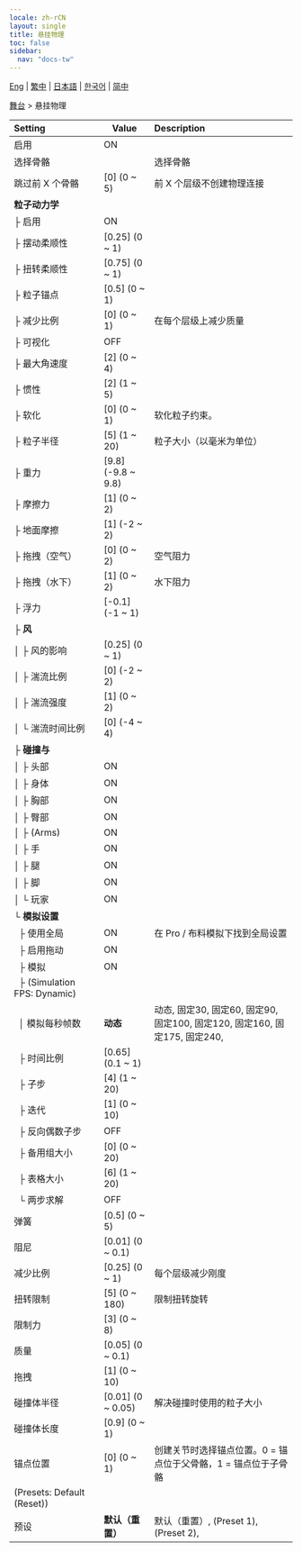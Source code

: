 ```yaml
---
locale: zh-rCN
layout: single
title: 悬挂物理
toc: false
sidebar:
  nav: "docs-tw"
---
```

[Eng](/dancexr/menu/2025.4/stage/cloth_physics) | [繁中](/tw/dancexr/menu/2025.4/stage/cloth_physics) | [日本語](/jp/dancexr/menu/2025.4/stage/cloth_physics) | [한국어](/kr/dancexr/menu/2025.4/stage/cloth_physics) | [简中](/zh/dancexr/menu/2025.4/stage/cloth_physics)

[舞台](../menu#舞台) > 悬挂物理



| Setting | Value | Description |
| :--- | --- | :--- |
| 启用 | ON | 
| 选择骨骼 || 选择骨骼
| 跳过前 X 个骨骼 | [0] (0 ~ 5) | 前 X 个层级不创建物理连接
| **粒子动力学** | | 
| ├&nbsp;启用 | ON | 
| ├&nbsp;摆动柔顺性 | [0.25] (0 ~ 1) | 
| ├&nbsp;扭转柔顺性 | [0.75] (0 ~ 1) | 
| ├&nbsp;粒子锚点 | [0.5] (0 ~ 1) | 
| ├&nbsp;减少比例 | [0] (0 ~ 1) | 在每个层级上减少质量
| ├&nbsp;可视化 | OFF | 
| ├&nbsp;最大角速度 | [2] (0 ~ 4) | 
| ├&nbsp;惯性 | [2] (1 ~ 5) | 
| ├&nbsp;软化 | [0] (0 ~ 1) | 软化粒子约束。
| ├&nbsp;粒子半径 | [5] (1 ~ 20) | 粒子大小（以毫米为单位）
| ├&nbsp;重力 | [9.8] (-9.8 ~ 9.8) | 
| ├&nbsp;摩擦力 | [1] (0 ~ 2) | 
| ├&nbsp;地面摩擦 | [1] (-2 ~ 2) | 
| ├&nbsp;拖拽（空气） | [0] (0 ~ 2) | 空气阻力
| ├&nbsp;拖拽（水下） | [1] (0 ~ 2) | 水下阻力
| ├&nbsp;浮力 | [-0.1] (-1 ~ 1) | 
| ├&nbsp;**风** | | 
| │&nbsp;├&nbsp;风的影响 | [0.25] (0 ~ 1) | 
| │&nbsp;├&nbsp;湍流比例 | [0] (-2 ~ 2) | 
| │&nbsp;├&nbsp;湍流强度 | [1] (0 ~ 2) | 
| │&nbsp;└&nbsp;湍流时间比例 | [0] (-4 ~ 4) | 
| ├&nbsp;**碰撞与** | | 
| │&nbsp;├&nbsp;头部 | ON | 
| │&nbsp;├&nbsp;身体 | ON | 
| │&nbsp;├&nbsp;胸部 | ON | 
| │&nbsp;├&nbsp;臀部 | ON | 
| │&nbsp;├&nbsp;(Arms) | ON | 
| │&nbsp;├&nbsp;手 | ON | 
| │&nbsp;├&nbsp;腿 | ON | 
| │&nbsp;├&nbsp;脚 | ON | 
| │&nbsp;└&nbsp;玩家 | ON | 
| └&nbsp;**模拟设置** | | 
| &nbsp;&nbsp;├&nbsp;使用全局 | ON | 在 Pro / 布料模拟下找到全局设置
| &nbsp;&nbsp;├&nbsp;启用拖动 | ON | 
| &nbsp;&nbsp;├&nbsp;模拟 | ON | 
| &nbsp;&nbsp;├&nbsp;(Simulation FPS: Dynamic) || 
| &nbsp;&nbsp;│&nbsp;模拟每秒帧数 | **动态** | 动态, 固定30, 固定60, 固定90, 固定100, 固定120, 固定160, 固定175, 固定240,  |
| &nbsp;&nbsp;├&nbsp;时间比例 | [0.65] (0.1 ~ 1) | 
| &nbsp;&nbsp;├&nbsp;子步 | [4] (1 ~ 20) | 
| &nbsp;&nbsp;├&nbsp;迭代 | [1] (0 ~ 10) | 
| &nbsp;&nbsp;├&nbsp;反向偶数子步 | OFF | 
| &nbsp;&nbsp;├&nbsp;备用组大小 | [0] (0 ~ 20) | 
| &nbsp;&nbsp;├&nbsp;表格大小 | [6] (1 ~ 20) | 
| &nbsp;&nbsp;└&nbsp;两步求解 | OFF | 
| 弹簧 | [0.5] (0 ~ 5) | 
| 阻尼 | [0.01] (0 ~ 0.1) | 
| 减少比例 | [0.25] (0 ~ 1) | 每个层级减少刚度
| 扭转限制 | [5] (0 ~ 180) | 限制扭转旋转
| 限制力 | [3] (0 ~ 8) | 
| 质量 | [0.05] (0 ~ 0.1) | 
| 拖拽 | [1] (0 ~ 10) | 
| 碰撞体半径 | [0.01] (0 ~ 0.05) | 解决碰撞时使用的粒子大小
| 碰撞体长度 | [0.9] (0 ~ 1) | 
| 锚点位置 | [0] (0 ~ 1) | 创建关节时选择锚点位置。0 = 锚点位于父骨骼，1 = 锚点位于子骨骼
| (Presets: Default (Reset)) || 
| 预设 | **默认（重置）** | 默认（重置）, (Preset 1), (Preset 2),  |
